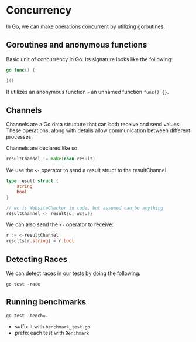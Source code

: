 # Concurrency

In Go, we can make operations concurrent by utilizing goroutines.

## Goroutines and anonymous functions

Basic unit of concurrency in Go. Its signature looks like the following:

```go
go func() {

}()
```

It utilizes an anonymous function - an unnamed function `func() {}`.

## Channels

Channels are a Go data structure that can both receive and send values. These operations, along with details allow communication between different processes.

Channels are declared like so

```go
resultChannel := make(chan result)
```

We use the `<-` operator to send a result struct to the resultChannel

```go
type result struct {
	string
	bool
}

// wc is WebsiteChecker in code, but assumed can be anything
resultChannel <- result{u, wc(u)}
```

We can also send the `<-` operator to receive:

```go
r := <-resultChannel
results[r.string] = r.bool
```

## Detecting Races

We can detect races in our tests by doing the following:

```
go test -race
```

## Running benchmarks

```
go test -bench=.
```

- suffix it with `benchmark_test.go`
- prefix each test with `Benchmark`
